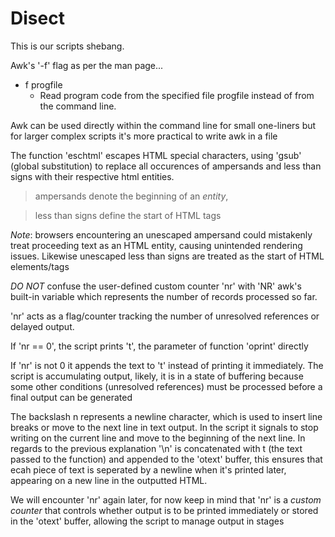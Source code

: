 # Disect

<object data=txt/shebang.txt width=130 height=45></object>

This is our scripts shebang. 

Awk's '-f' flag as per the man page...

- f progfile
	- Read program code from the specified file progfile instead of from the command line.

Awk can be used directly within the command line for small one-liners but for larger complex scripts it's more practical to write awk in a file

<object data=txt/func_eschtml.txt width=280 height=100></object>

The function 'eschtml' escapes HTML special characters, using 'gsub' (global substitution) to replace all occurences of ampersands and less than signs with their respective html entities.

> ampersands denote the beginning of an _entity_, 

> less than signs define the start of HTML tags

*Note*: browsers encountering an unescaped ampersand could mistakenly treat proceeding text as an HTML entity, causing unintended rendering issues. Likewise unescaped less than signs are treated as the start of HTML elements/tags

<object data=txt/func_oprint.txt width=290 height=120></object>

*DO NOT* confuse the user-defined custom counter 'nr' with 'NR' awk's built-in variable which represents the number of records processed so far.

'nr' acts as a flag/counter tracking the number of unresolved references or delayed output.

If 'nr == 0', the script prints 't', the parameter of function 'oprint' directly

If 'nr' is not 0 it appends the text to 't' instead of printing it immediately. The script is accumulating output, likely, it is in a state of buffering because some other conditions (unresolved references) must be processed before a final output can be generated

The backslash n represents a newline character, which is used to insert line breaks or move to the next line in text output. In the script it signals to stop writing on the current line and move to the beginning of the next line. In regards to the previous explanation '\n' is concatenated with t (the text passed to the function) and appended to the 'otext' buffer, this ensures that ecah piece of text is seperated by a newline when it's printed later, appearing on a new line in the outputted HTML.

We will encounter 'nr' again later, for now keep in mind that 'nr' is a *custom counter* that controls whether output is to be printed immediately or stored in the 'otext' buffer, allowing the script to manage output in stages

<object data=txt/func_subref.txt width=560 height=140></object>
